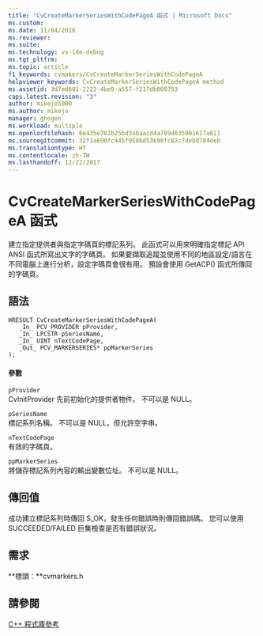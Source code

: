 ```yaml
---
title: "CvCreateMarkerSeriesWithCodePageA 函式 | Microsoft Docs"
ms.custom: 
ms.date: 11/04/2016
ms.reviewer: 
ms.suite: 
ms.technology: vs-ide-debug
ms.tgt_pltfrm: 
ms.topic: article
f1_keywords: cvmakers/CvCreateMarkerSeriesWithCodePageA
helpviewer_keywords: CvCreateMarkerSeriesWithCodePageA method
ms.assetid: 3d7ed601-2222-4be9-a557-f217db008753
caps.latest.revision: "3"
author: mikejo5000
ms.author: mikejo
manager: ghogen
ms.workload: multiple
ms.openlocfilehash: 6e435e702b25bd3abaacd4a789d635901617a611
ms.sourcegitcommit: 32f1a690fc445f9586d53698fc82c7debd784eeb
ms.translationtype: HT
ms.contentlocale: zh-TW
ms.lasthandoff: 12/22/2017
---
```

# <a name="cvcreatemarkerserieswithcodepagea-function"></a>CvCreateMarkerSeriesWithCodePageA 函式
建立指定提供者與指定字碼頁的標記系列。 此函式可以用來明確指定標記 API ANSI 函式所寫出文字的字碼頁。 如果要擷取追蹤並使用不同的地區設定/語言在不同電腦上進行分析，設定字碼頁會很有用。 預設會使用 GetACP() 函式所傳回的字碼頁。  
  
## <a name="syntax"></a>語法  
  
```  
HRESULT CvCreateMarkerSeriesWithCodePageA(  
   _In_ PCV_PROVIDER pProvider,  
   _In_ LPCSTR pSeriesName,  
   _In_ UINT nTextCodePage,  
   _Out_ PCV_MARKERSERIES* ppMarkerSeries  
);  
```  
  
#### <a name="parameters"></a>參數  
 `pProvider`  
 CvInitProvider 先前初始化的提供者物件。 不可以是 NULL。  
  
 `pSeriesName`  
 標記系列名稱。 不可以是 NULL，但允許空字串。  
  
 `nTextCodePage`  
 有效的字碼頁。  
  
 `ppMarkerSeries`  
 將儲存標記系列內容的輸出變數位址。 不可以是 NULL。  
  
## <a name="return-value"></a>傳回值  
 成功建立標記系列時傳回 S_OK，發生任何錯誤時則傳回錯誤碼。 您可以使用 SUCCEEDED/FAILED 巨集檢查是否有錯誤狀況。  
  
## <a name="requirements"></a>需求  
 **標頭︰**cvmarkers.h  
  
## <a name="see-also"></a>請參閱  
 [C++ 程式庫參考](../profiling/cpp-library-reference.md)
